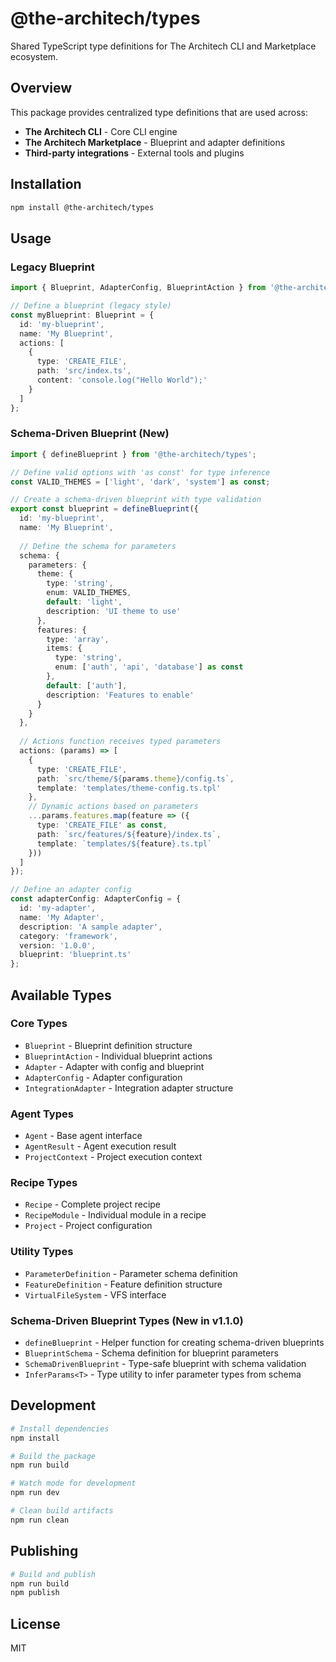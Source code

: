 # @the-architech/types

Shared TypeScript type definitions for The Architech CLI and Marketplace ecosystem.

## Overview

This package provides centralized type definitions that are used across:
- **The Architech CLI** - Core CLI engine
- **The Architech Marketplace** - Blueprint and adapter definitions
- **Third-party integrations** - External tools and plugins

## Installation

```bash
npm install @the-architech/types
```

## Usage

### Legacy Blueprint

```typescript
import { Blueprint, AdapterConfig, BlueprintAction } from '@the-architech/types';

// Define a blueprint (legacy style)
const myBlueprint: Blueprint = {
  id: 'my-blueprint',
  name: 'My Blueprint',
  actions: [
    {
      type: 'CREATE_FILE',
      path: 'src/index.ts',
      content: 'console.log("Hello World");'
    }
  ]
};
```

### Schema-Driven Blueprint (New)

```typescript
import { defineBlueprint } from '@the-architech/types';

// Define valid options with 'as const' for type inference
const VALID_THEMES = ['light', 'dark', 'system'] as const;

// Create a schema-driven blueprint with type validation
export const blueprint = defineBlueprint({
  id: 'my-blueprint',
  name: 'My Blueprint',
  
  // Define the schema for parameters
  schema: {
    parameters: {
      theme: {
        type: 'string',
        enum: VALID_THEMES,
        default: 'light',
        description: 'UI theme to use'
      },
      features: {
        type: 'array',
        items: {
          type: 'string',
          enum: ['auth', 'api', 'database'] as const
        },
        default: ['auth'],
        description: 'Features to enable'
      }
    }
  },
  
  // Actions function receives typed parameters
  actions: (params) => [
    {
      type: 'CREATE_FILE',
      path: `src/theme/${params.theme}/config.ts`,
      template: 'templates/theme-config.ts.tpl'
    },
    // Dynamic actions based on parameters
    ...params.features.map(feature => ({
      type: 'CREATE_FILE' as const,
      path: `src/features/${feature}/index.ts`,
      template: `templates/${feature}.ts.tpl`
    }))
  ]
});

// Define an adapter config
const adapterConfig: AdapterConfig = {
  id: 'my-adapter',
  name: 'My Adapter',
  description: 'A sample adapter',
  category: 'framework',
  version: '1.0.0',
  blueprint: 'blueprint.ts'
};
```

## Available Types

### Core Types
- `Blueprint` - Blueprint definition structure
- `BlueprintAction` - Individual blueprint actions
- `Adapter` - Adapter with config and blueprint
- `AdapterConfig` - Adapter configuration
- `IntegrationAdapter` - Integration adapter structure

### Agent Types
- `Agent` - Base agent interface
- `AgentResult` - Agent execution result
- `ProjectContext` - Project execution context

### Recipe Types
- `Recipe` - Complete project recipe
- `RecipeModule` - Individual module in a recipe
- `Project` - Project configuration

### Utility Types
- `ParameterDefinition` - Parameter schema definition
- `FeatureDefinition` - Feature definition structure
- `VirtualFileSystem` - VFS interface

### Schema-Driven Blueprint Types (New in v1.1.0)
- `defineBlueprint` - Helper function for creating schema-driven blueprints
- `BlueprintSchema` - Schema definition for blueprint parameters
- `SchemaDrivenBlueprint` - Type-safe blueprint with schema validation
- `InferParams<T>` - Type utility to infer parameter types from schema

## Development

```bash
# Install dependencies
npm install

# Build the package
npm run build

# Watch mode for development
npm run dev

# Clean build artifacts
npm run clean
```

## Publishing

```bash
# Build and publish
npm run build
npm publish
```

## License

MIT

